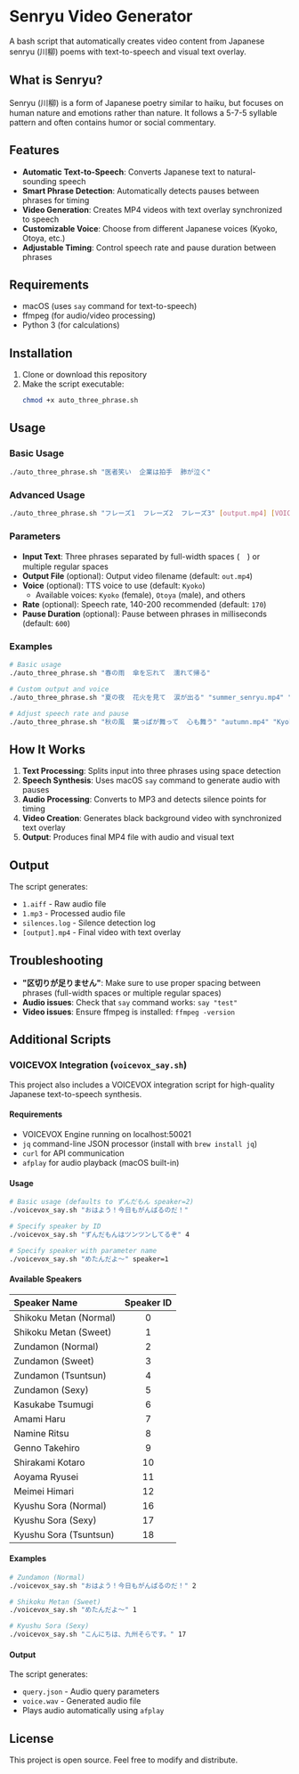 # Senryu Video Generator

A bash script that automatically creates video content from Japanese senryu (川柳) poems with text-to-speech and visual text overlay.

## What is Senryu?

Senryu (川柳) is a form of Japanese poetry similar to haiku, but focuses on human nature and emotions rather than nature. It follows a 5-7-5 syllable pattern and often contains humor or social commentary.

## Features

- **Automatic Text-to-Speech**: Converts Japanese text to natural-sounding speech
- **Smart Phrase Detection**: Automatically detects pauses between phrases for timing
- **Video Generation**: Creates MP4 videos with text overlay synchronized to speech
- **Customizable Voice**: Choose from different Japanese voices (Kyoko, Otoya, etc.)
- **Adjustable Timing**: Control speech rate and pause duration between phrases

## Requirements

- macOS (uses `say` command for text-to-speech)
- ffmpeg (for audio/video processing)
- Python 3 (for calculations)

## Installation

1. Clone or download this repository
2. Make the script executable:
   ```bash
   chmod +x auto_three_phrase.sh
   ```

## Usage

### Basic Usage

```bash
./auto_three_phrase.sh "医者笑い  企業は拍手  肺が泣く"
```

### Advanced Usage

```bash
./auto_three_phrase.sh "フレーズ1  フレーズ2  フレーズ3" [output.mp4] [VOICE] [RATE] [PAUSE_MS]
```

### Parameters

- **Input Text**: Three phrases separated by full-width spaces (　) or multiple regular spaces
- **Output File** (optional): Output video filename (default: `out.mp4`)
- **Voice** (optional): TTS voice to use (default: `Kyoko`)
  - Available voices: `Kyoko` (female), `Otoya` (male), and others
- **Rate** (optional): Speech rate, 140-200 recommended (default: `170`)
- **Pause Duration** (optional): Pause between phrases in milliseconds (default: `600`)

### Examples

```bash
# Basic usage
./auto_three_phrase.sh "春の雨  傘を忘れて  濡れて帰る"

# Custom output and voice
./auto_three_phrase.sh "夏の夜  花火を見て  涙が出る" "summer_senryu.mp4" "Otoya"

# Adjust speech rate and pause
./auto_three_phrase.sh "秋の風  葉っぱが舞って  心も舞う" "autumn.mp4" "Kyoko" "150" "800"
```

## How It Works

1. **Text Processing**: Splits input into three phrases using space detection
2. **Speech Synthesis**: Uses macOS `say` command to generate audio with pauses
3. **Audio Processing**: Converts to MP3 and detects silence points for timing
4. **Video Creation**: Generates black background video with synchronized text overlay
5. **Output**: Produces final MP4 file with audio and visual text

## Output

The script generates:

- `1.aiff` - Raw audio file
- `1.mp3` - Processed audio file
- `silences.log` - Silence detection log
- `[output].mp4` - Final video with text overlay

## Troubleshooting

- **"区切りが足りません"**: Make sure to use proper spacing between phrases (full-width spaces or multiple regular spaces)
- **Audio issues**: Check that `say` command works: `say "test"`
- **Video issues**: Ensure ffmpeg is installed: `ffmpeg -version`

## Additional Scripts

### VOICEVOX Integration (`voicevox_say.sh`)

This project also includes a VOICEVOX integration script for high-quality Japanese text-to-speech synthesis.

#### Requirements

- VOICEVOX Engine running on localhost:50021
- `jq` command-line JSON processor (install with `brew install jq`)
- `curl` for API communication
- `afplay` for audio playback (macOS built-in)

#### Usage

```bash
# Basic usage (defaults to ずんだもん speaker=2)
./voicevox_say.sh "おはよう！今日もがんばるのだ！"

# Specify speaker by ID
./voicevox_say.sh "ずんだもんはツンツンしてるぞ" 4

# Specify speaker with parameter name
./voicevox_say.sh "めたんだよ～" speaker=1
```

#### Available Speakers

| Speaker Name           | Speaker ID |
| :--------------------- | :--------: |
| Shikoku Metan (Normal) |     0      |
| Shikoku Metan (Sweet)  |     1      |
| Zundamon (Normal)      |     2      |
| Zundamon (Sweet)       |     3      |
| Zundamon (Tsuntsun)    |     4      |
| Zundamon (Sexy)        |     5      |
| Kasukabe Tsumugi       |     6      |
| Amami Haru             |     7      |
| Namine Ritsu           |     8      |
| Genno Takehiro         |     9      |
| Shirakami Kotaro       |     10     |
| Aoyama Ryusei          |     11     |
| Meimei Himari          |     12     |
| Kyushu Sora (Normal)   |     16     |
| Kyushu Sora (Sexy)     |     17     |
| Kyushu Sora (Tsuntsun) |     18     |

#### Examples

```bash
# Zundamon (Normal)
./voicevox_say.sh "おはよう！今日もがんばるのだ！" 2

# Shikoku Metan (Sweet)
./voicevox_say.sh "めたんだよ～" 1

# Kyushu Sora (Sexy)
./voicevox_say.sh "こんにちは、九州そらです。" 17
```

#### Output

The script generates:

- `query.json` - Audio query parameters
- `voice.wav` - Generated audio file
- Plays audio automatically using `afplay`

## License

This project is open source. Feel free to modify and distribute.
